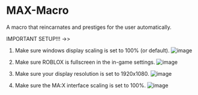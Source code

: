 # MAX-Macro
A macro that reincarnates and prestiges for the user automatically.


IMPORTANT SETUP!!! ->>

1. Make sure windows display scaling is set to 100% (or default). ![image](https://github.com/user-attachments/assets/b57f6c09-657f-468d-bfce-6f6ccf327ccd)





2. Make sure ROBLOX is fullscreen in the in-game settings. ![image](https://github.com/user-attachments/assets/33d21e17-96b8-45c5-a33f-13bf7407155c)





3. Make sure your display resolution is set to 1920x1080. ![image](https://github.com/user-attachments/assets/233e3f79-6432-4d94-8662-35c945c11ff9)





4. Make sure the MA:X interface scaling is set to 100%. ![image](https://github.com/user-attachments/assets/be0c35f3-9061-4f33-b88e-894ceecd42f0)

